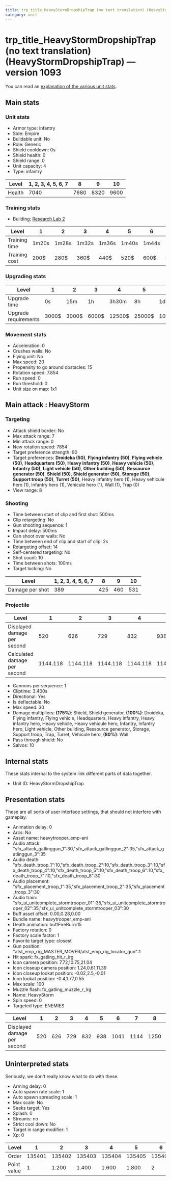 ```yaml
---
title: trp_title_HeavyStormDropshipTrap (no text translation) (HeavyStormDropshipTrap)
category: unit
---
```


# trp_title_HeavyStormDropshipTrap (no text translation) (HeavyStormDropshipTrap) — version 1093

You can read an [explanation  of the various unit stats](unitexplained.md).

## Main stats

### Unit stats

  * Armor type: infantry
  * Side: Empire
  * Buildable unit: No
  * Role: Generic
  * Shield cooldown: 0s
  * Shield health: 0
  * Shield range: 0
  * Unit capacity: 4
  * Type: infantry

|Level |1, 2, 3, 4, 5, 6, 7|8   |9   |10  |
|------|-------------------|----|----|----|
|Health|7040               |7680|8320|9600|


### Training stats

  * Building: [Research Lab 2](empireOffenseLab.html)

|Level        |1    |2    |3    |4    |5    |6    |7    |8    |9    |10  |
|-------------|-----|-----|-----|-----|-----|-----|-----|-----|-----|----|
|Training time|1m20s|1m28s|1m32s|1m36s|1m40s|1m44s|1m48s|1m52s|1m56s|2m  |
|Training cost|200$ |280$ |360$ |440$ |520$ |600$ |680$ |800$ |840$ |920$|


### Upgrading stats

|Level               |1    |2    |3    |4     |5     |6      |7      |8      |9       |10      |
|--------------------|-----|-----|-----|------|------|-------|-------|-------|--------|--------|
|Upgrade time        |0s   |15m  |1h   |3h30m |8h    |1d     |2d     |3d12h  |5d      |1w2d    |
|Upgrade requirements|3000$|3000$|6000$|12500$|25000$|100000$|160000$|320000$|1000000$|1750000$|


### Movement stats

  * Acceleration: 0
  * Crushes walls: No
  * Flying unit: No
  * Max speed: 20
  * Propensity to go around obstacles: 15
  * Rotation speed: 7.854
  * Run speed: 0
  * Run threshold: 0
  * Unit size on map: 1x1

## Main attack : HeavyStorm

### Targeting

  * Attack shield border: No
  * Max attack range: 7
  * Min attack range: 0
  * New rotation speed: 7854
  * Target preference strength: 90
  * Target preferences: **Droideka (50)**, **Flying infantry (50)**, **Flying vehicle (50)**, **Headquarters (50)**, **Heavy infantry (50)**, **Heavy vehicle (50)**, **Infantry (50)**, **Light vehicle (50)**, **Other building (50)**, **Ressource generator (50)**, **Shield (50)**, **Shield generator (50)**, **Storage (50)**, **Support troop (50)**, **Turret (50)**, Heavy infantry hero (1), Heavy vehicule hero (1), Infantry hero (1), Vehicule hero (1), Wall (1), Trap (0)
  * View range: 8

### Shooting

  * Time between start of clip and first shot: 500ms
  * Clip retargeting: No
  * Gun shooting sequence: 1
  * Impact delay: 500ms
  * Can shoot over walls: No
  * Time between end of clip and start of clip: 2s
  * Retargeting offset: 14
  * Self-centered targeting: No
  * Shot count: 10
  * Time between shots: 100ms
  * Target locking: No

|Level          |1, 2, 3, 4, 5, 6, 7|8  |9  |10 |
|---------------|-------------------|---|---|---|
|Damage per shot|389                |425|460|531|


### Projectile

|Level                       |1       |2       |3       |4       |5       |6       |7       |8   |9       |10      |
|----------------------------|--------|--------|--------|--------|--------|--------|--------|----|--------|--------|
|Displayed damage per second |520     |626     |729     |832     |938     |1041    |1144    |1250|1352    |1561    |
|Calculated damage per second|1144.118|1144.118|1144.118|1144.118|1144.118|1144.118|1144.118|1250|1352.941|1561.765|


  * Cannons per sequence: 1
  * Cliptime: 3.400s
  * Directional: Yes
  * Is deflectable: No
  * Max speed: 30
  * Damage multipliers: **(175%)**: Shield, Shield generator, **(100%)**: Droideka, Flying infantry, Flying vehicle, Headquarters, Heavy infantry, Heavy infantry hero, Heavy vehicle, Heavy vehicule hero, Infantry, Infantry hero, Light vehicle, Other building, Ressource generator, Storage, Support troop, Trap, Turret, Vehicule hero, **(80%)**: Wall
  * Pass through shield: No
  * Salvos: 10

## Internal stats

These stats internal to the system link different parts of data together.

  * Unit ID: HeavyStormDropshipTrap

## Presentation stats

These are all sorts of user interface settings, that should not interfere with gameplay.

  * Animation delay: 0
  * Arcs: No
  * Asset name: heavytrooper_emp-ani
  * Audio attack: "sfx_attack_gatlinggun_1":30,"sfx_attack_gatlinggun_2":35,"sfx_attack_gatlinggun_3":35
  * Audio death: "sfx_death_troop_1":10,"sfx_death_troop_2":10,"sfx_death_troop_3":10,"sfx_death_troop_4":10,"sfx_death_troop_5":10,"sfx_death_troop_6":10,"sfx_death_troop_7":10,"sfx_death_troop_8":30
  * Audio placement: "sfx_placement_troop_1":35,"sfx_placement_troop_2":35,"sfx_placement_troop_3":30
  * Audio train: "sfx_ui_unitcomplete_stormtrooper_01":35,"sfx_ui_unitcomplete_stormtrooper_02":35,"sfx_ui_unitcomplete_stormtrooper_03":30
  * Buff asset offset: 0.00,0.28,0.00
  * Bundle name: heavytrooper_emp-ani
  * Death animation: buffFireBurn:15
  * Factory rotation: 0
  * Factory scale factor: 1
  * Favorite target type: closest
  * Gun position: "atst_emp_rig_MASTER_MOVER/atst_emp_rig_locator_gun":1
  * Hit spark: fx_gatling_hit_r_lrg
  * Icon camera position: 7.72,10.75,21.04
  * Icon closeup camera position: 1.24,0.61,11.39
  * Icon closeup lookat position: -0.02,2.5,-0.01
  * Icon lookat position: -0.4,1.77,0.55
  * Max scale: 100
  * Muzzle flash: fx_gatling_muzzle_r_lrg
  * Name: HeavyStorm
  * Spin speed: 0
  * Targeted type: ENEMIES

|Level                      |1  |2  |3  |4  |5  |6   |7   |8   |9   |10  |
|---------------------------|---|---|---|---|---|----|----|----|----|----|
|Displayed damage per second|520|626|729|832|938|1041|1144|1250|1352|1561|


## Uninterpreted stats

Seriously, we don't really know what to do with these.

  * Arming delay: 0
  * Auto spawn rate scale: 1
  * Auto spawn spreading scale: 1
  * Max scale: No
  * Seeks target: Yes
  * Splash: 0
  * Streams: no
  * Strict cool down: No
  * Target in range modifier: 1
  * Xp: 0

|Level      |1     |2     |3     |4     |5     |6     |7     |8     |9     |10    |
|-----------|------|------|------|------|------|------|------|------|------|------|
|Order      |135401|135402|135403|135404|135405|135406|135407|135408|135409|135410|
|Point value|1     |1.200 |1.400 |1.600 |1.800 |2     |2.200 |2.400 |2.600 |3     |


